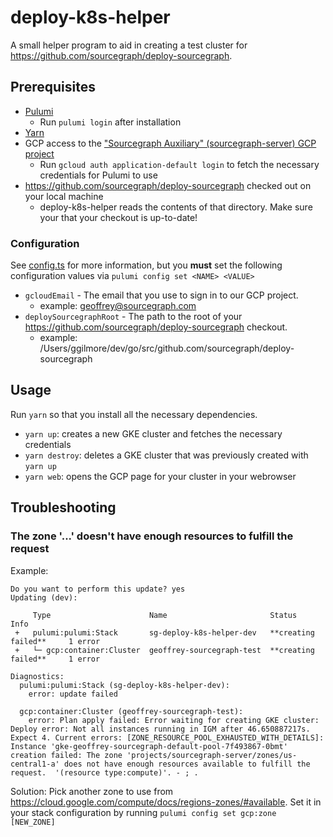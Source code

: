 # deploy-k8s-helper 

A small helper program to aid in creating a test cluster for https://github.com/sourcegraph/deploy-sourcegraph. 

## Prerequisites 

- [Pulumi](https://pulumi.io/quickstart/install.html)
    - Run `pulumi login` after installation
- [Yarn](https://yarnpkg.com/en/)
- GCP access to the ["Sourcegraph Auxiliary" (sourcegraph-server) GCP project](https://console.cloud.google.com/kubernetes/list?project=sourcegraph-server)
    - Run `gcloud auth application-default login` to fetch the necessary credentials for Pulumi to use 
- https://github.com/sourcegraph/deploy-sourcegraph checked out on your local machine
    - deploy-k8s-helper reads the contents of that directory. Make sure your that your checkout is up-to-date!

### Configuration

See [config.ts](config.ts) for more information, but you **must** set the following configuration values via `pulumi config set <NAME> <VALUE>`

- `gcloudEmail` -  The email that you use to sign in to our GCP project.
    - example: geoffrey@sourcegraph.com
- `deploySourcegraphRoot` - The path to the root of your https://github.com/sourcegraph/deploy-sourcegraph checkout.
    - example: /Users/ggilmore/dev/go/src/github.com/sourcegraph/deploy-sourcegraph

## Usage 

Run `yarn` so that you install all the necessary dependencies. 

- `yarn up`: creates a new GKE cluster and fetches the necessary credentials
- `yarn destroy`: deletes a GKE cluster that was previously created with `yarn up`
- `yarn web`: opens the GCP page for your cluster in your webrowser

## Troubleshooting

### The zone '...' doesn't have enough resources to fulfill the request

Example:

```
Do you want to perform this update? yes
Updating (dev):

     Type                      Name                       Status                  Info
 +   pulumi:pulumi:Stack       sg-deploy-k8s-helper-dev   **creating failed**     1 error
 +   └─ gcp:container:Cluster  geoffrey-sourcegraph-test  **creating failed**     1 error

Diagnostics:
  pulumi:pulumi:Stack (sg-deploy-k8s-helper-dev):
    error: update failed

  gcp:container:Cluster (geoffrey-sourcegraph-test):
    error: Plan apply failed: Error waiting for creating GKE cluster: Deploy error: Not all instances running in IGM after 46.650887217s. Expect 4. Current errors: [ZONE_RESOURCE_POOL_EXHAUSTED_WITH_DETAILS]: Instance 'gke-geoffrey-sourcegraph-default-pool-7f493867-0bmt' creation failed: The zone 'projects/sourcegraph-server/zones/us-central1-a' does not have enough resources available to fulfill the request.  '(resource type:compute)'. - ; .
```

Solution: Pick another zone to use from https://cloud.google.com/compute/docs/regions-zones/#available. Set it in your stack configuration by running `pulumi config set gcp:zone [NEW_ZONE]`
